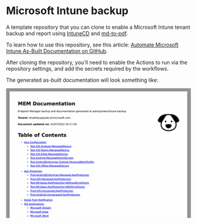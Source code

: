 # Microsoft Intune backup

A template repository that you can clone to enable a Microsoft Intune tenant backup and report using [IntuneCD](https://github.com/almenscorner/IntuneCD) and [md-to-pdf](https://github.com/simonhaenisch/md-to-pdf).

To learn how to use this repository, see this article: [Automate Microsoft Intune As-Built Documentation on GitHub](https://stealthpuppy.com/automate-intune-documentation-github/).

After cloning the repository, you'll need to enable the Actions to run via the repository settings, and add the secrets required by the workflows.

The generated as-built documentation will look something like:

![As-built documentation screenshot](asbuilt-sample.png)
